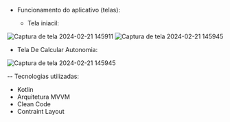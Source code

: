 - Funcionamento do aplicativo (telas):


  - Tela iniacil:
 
    
![Captura de tela 2024-02-21 145911](https://github.com/Luiz-Filipee/AppEletricCar/assets/147888923/88e46069-4654-4011-98c4-d3ead2e88a43) ![Captura de tela 2024-02-21 145945](https://github.com/Luiz-Filipee/AppEletricCar/assets/147888923/2c75f22b-f703-4d78-9a5a-a31077624062)


   - Tela De Calcular Autonomia:
 
  
    
![Captura de tela 2024-02-21 145945](https://github.com/Luiz-Filipee/AppEletricCar/assets/147888923/2c75f22b-f703-4d78-9a5a-a31077624062)

-- Tecnologias utilizadas:
 -  Kotlin
 -  Arquitetura MVVM
 -  Clean Code
 -  Contraint Layout
